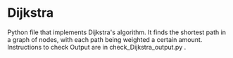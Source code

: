 Dijkstra
=======

Python file that implements Dijkstra's algorithm. It finds the shortest path in a graph of nodes, with each path being weighted a certain amount. 
Instructions to check Output are in check_Dijkstra_output.py .
